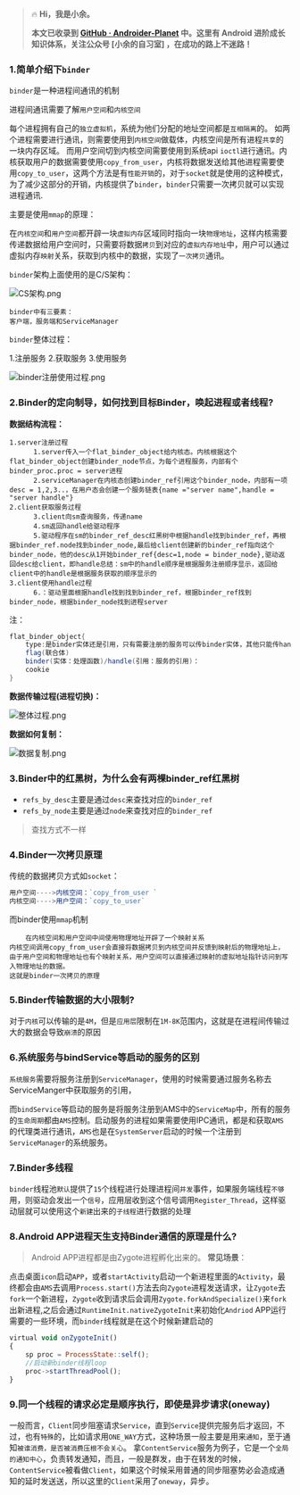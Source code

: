 > 🔥 **Hi，我是小余。**
>
> **本文已收录到 [GitHub · Androider-Planet](https://github.com/ByteYuhb/Androider-Planet) 中。这里有 Android 进阶成长知识体系，关注公众号 [小余的自习室] ，在成功的路上不迷路！**
### 1.简单介绍下`binder`

`binder`是一种进程间通讯的机制

进程间通讯需要了解`用户空间`和`内核空间`

每个进程拥有自己的`独立虚拟机`，系统为他们分配的地址空间都是`互相隔离`的。
如两个进程需要进行通讯，则需要使用到`内核空间`做载体，内核空间是所有进程`共享`的一块内存区域。
而用户空间切到内核空间需要使用到系统api `ioctl`进行通讯。内核获取用户的数据需要使用`copy_from_user`，内核将数据发送给其他进程需要使用`copy_to_user`，这两个方法是有`性能开销`的，对于`socket`就是使用的这种模式，为了减少这部分的开销，内核提供了`binder`，`binder`只需要一次拷贝就可以实现进程通讯.

主要是使用`mmap`的原理：

在`内核空间`和`用户空间`都开辟一块`虚拟内存`区域同时指向一块`物理地址`，这样内核需要传递数据给用户空间时，只需要将数据`拷贝`到对应的`虚拟内存地址`中，用户可以通过虚拟内存`映射`关系，获取到内核中的数据，实现了`一次拷贝`通讯。

`binder`架构上面使用的是C/S架构：

![CS架构.png](https://p1-juejin.byteimg.com/tos-cn-i-k3u1fbpfcp/fdf0126a1f234b898048069fc2cafae9~tplv-k3u1fbpfcp-watermark.image?)

    binder中有三要素：
    客户端，服务端和ServiceManager
`binder`整体过程：

1.注册服务
2.获取服务
3.使用服务

![binder注册使用过程.png](https://p9-juejin.byteimg.com/tos-cn-i-k3u1fbpfcp/3c3dfed4adf6402790a848e0dee3ac01~tplv-k3u1fbpfcp-watermark.image?)

### 2.Binder的定向制导，如何找到目标Binder，唤起进程或者线程?
**数据结构流程：**

	1.server注册过程 
	      1.server传入一个flat_binder_object给内核态。内核根据这个flat_binder_object创建binder_node节点，为每个进程服务，内部有个binder_proc.proc = server进程
	      2.serviceManager在内核态创建binder_ref引用这个binder_node，内部有一项desc = 1,2,3..，在用户态会创建一个服务链表{name ="server name",handle = "server handle"}
	2.client获取服务过程
	      3.client向sm查询服务，传递name
	      4.sm返回handle给驱动程序
	      5.驱动程序在sm的binder_ref_desc红黑树中根据handle找到binder_ref，再根据binder_ref.node找到binder_node,最后给client创建新的binder_ref指向这个binder_node，他的desc从1开始binder_ref{desc=1,node = binder_node},驱动返回desc给client，即handle总结：sm中的handle顺序是根据服务注册顺序显示，返回给client中的handle是根据服务获取的顺序显示的
	3.client使用handle过程
	      6.：驱动里面根据handle找到找到binder_ref，根据binder_ref找到binder_node，根据binder_node找到进程server

注：

```java
flat_binder_object{
    type:是binder实体还是引用，只有需要注册的服务可以传binder实体，其他只能传handle引用
    flag(联合体)
    binder(实体：处理函数)/handle(引用：服务的引用)：
    cookie
}
```

**数据传输过程(进程切换)：**

![整体过程.png](https://p6-juejin.byteimg.com/tos-cn-i-k3u1fbpfcp/60c8c0f3204146ab8f70c758b00b2fd5~tplv-k3u1fbpfcp-watermark.image?)

**数据如何复制：**

![数据复制.png](https://p9-juejin.byteimg.com/tos-cn-i-k3u1fbpfcp/1d1a56cb12df4f248f978f9671b81ebd~tplv-k3u1fbpfcp-watermark.image?)

### 3.Binder中的红黑树，为什么会有两棵binder_ref红黑树
- `refs_by_desc`主要是通过`desc`来查找对应的`binder_ref`
- `refs_by_node`主要是通过`node`来查找对应的`binder_ref`
> 查找方式不一样

### 4.Binder一次拷贝原理

传统的数据拷贝方式如`socket`：


```js
用户空间---->内核空间：`copy_from_user `
内核空间---->用户空间：`copy_to_user`
```

而binder使用`mmap`机制

        在内核空间和用户空间中间使用物理地址开辟了一个映射关系
    内核空间调用copy_from_user会直接将数据拷贝到内核空间并反馈到映射后的物理地址上，
    由于用户空间和物理地址也有个映射关系，用户空间可以直接通过映射的虚拟地址指针访问到写入物理地址的数据。
    这就是binder一次拷贝的原理

 ### 5.Binder传输数据的大小限制?
 对于`内核`可以传输的是`4M`，但是`应用层`限制在`1M-8K`范围内，这就是在进程间传输过大的数据会导致`崩溃`的原因

 ### 6.系统服务与bindService等启动的服务的区别
 `系统服务`需要将服务注册到`ServiceManager`，使用的时候需要通过服务名称去ServiceManger中获取服务的引用，

 而`bindService`等启动的服务是将服务注册到AMS中的`ServiceMap`中，所有的服务的`生命周期`都由`AMS`控制。启动服务的进程如果需要使用IPC通讯，都是和获取`AMS`的代理类进行通讯，`AMS`也是在`SystemServer`启动的时候一个注册到`ServiceManager`的系统服务。

### 7.Binder多线程
`binder`线程池`默认`提供了`15`个线程进行处理进程间`并发`事件，如果服务端线程`不够`用，则驱动会发出一个`信号`，应用层收到这个信号调用`Register_Thread`，这样驱动层就可以使用这个`新建`出来的`子线程`进行数据的处理

### 8.Android APP进程天生支持Binder通信的原理是什么?
> Android APP进程都是由Zygote进程孵化出来的。
> **常见场景**：

点击桌面`icon`启动`APP`，或者`startActivity`启动一个新进程里面的`Activity`，最终都会由`AMS`去调用`Process.start()`方法去向`Zygote`进程发送请求，让`Zygote`去`fork`一个新进程，`Zygote`收到请求后会调用`Zygote.forkAndSpecialize()`来`fork`出新进程,之后会通过`RuntimeInit.nativeZygoteInit`来初始化`Andriod` APP运行需要的一些环境，而`binder`线程就是在这个时候新建启动的

```js
virtual void onZygoteInit()
{
    sp proc = ProcessState::self();
    //启动新binder线程loop
    proc->startThreadPool();
}
```

### 9.同一个线程的请求必定是顺序执行，即使是异步请求(oneway)
一般而言，`Client`同步阻塞请求`Service`，直到`Service`提供完服务后才返回，不过，也有`特殊`的，比如请求用`ONE_WAY`方式，这种场景一般主要是用来`通知`，至于通知`被谁消费，是否被消费压根不会关心`。
	拿`ContentService`服务为例子，它是一个`全局的通知中心`，负责转发通知，而且，一般是群发，由于在转发的时候，`ContentService`被看做`Client`，如果这个时候采用普通的同步阻塞势必会造成通知的延时发送送，所以这里的`Client`采用了`oneway`，异步。
        

​	
